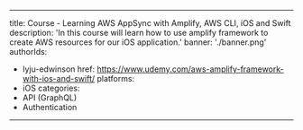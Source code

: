 ---
title: Course - Learning AWS AppSync with Amplify, AWS CLI, iOS and Swift
description: 'In this course will learn how to use amplify framework to create AWS resources for our iOS application.'
banner: './banner.png'
authorIds:
  - lyju-edwinson
href: https://www.udemy.com/aws-amplify-framework-with-ios-and-swift/
platforms:
  - iOS
categories:
  - API (GraphQL)
  - Authentication
----